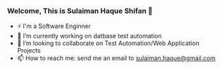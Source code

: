 ### Welcome, This is Sulaiman Haque Shifan 👋

- ⚡ I'm a Software Enginner 
- 🔭 I’m currently working on datbase test automation
- 👯 I’m looking to collaborate on Test Automation/Web Application Projects
- 📫 How to reach me:
  send me an email to sulaiman.haque@gmail.com
